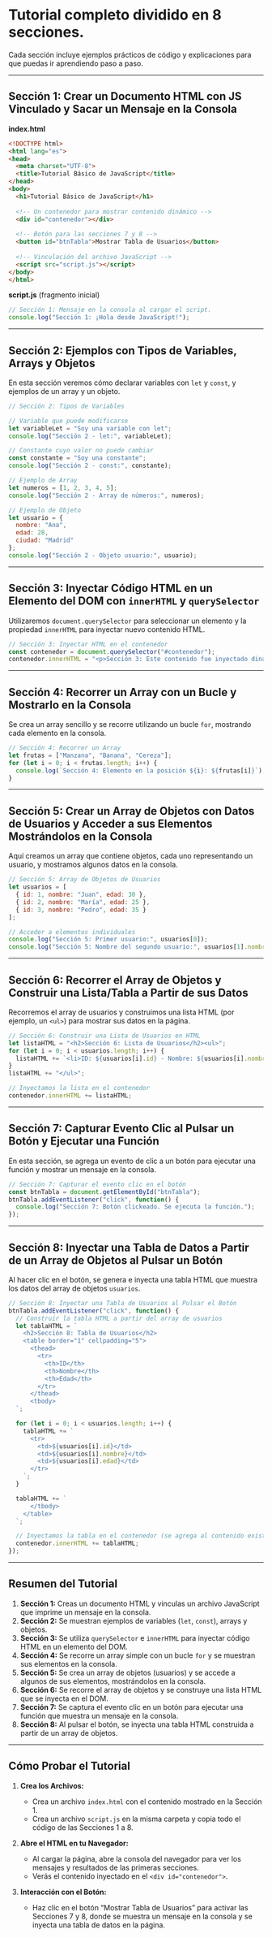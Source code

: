 # Tutorial completo dividido en 8 secciones. 
Cada sección incluye ejemplos prácticos de código y explicaciones para que puedas ir aprendiendo paso a paso.

---

## Sección 1: Crear un Documento HTML con JS Vinculado y Sacar un Mensaje en la Consola

**index.html**
```html
<!DOCTYPE html>
<html lang="es">
<head>
  <meta charset="UTF-8">
  <title>Tutorial Básico de JavaScript</title>
</head>
<body>
  <h1>Tutorial Básico de JavaScript</h1>
  
  <!-- Un contenedor para mostrar contenido dinámico -->
  <div id="contenedor"></div>
  
  <!-- Botón para las secciones 7 y 8 -->
  <button id="btnTabla">Mostrar Tabla de Usuarios</button>
  
  <!-- Vinculación del archivo JavaScript -->
  <script src="script.js"></script>
</body>
</html>
```

**script.js** (fragmento inicial)
```js
// Sección 1: Mensaje en la consola al cargar el script.
console.log("Sección 1: ¡Hola desde JavaScript!");
```

---

## Sección 2: Ejemplos con Tipos de Variables, Arrays y Objetos

En esta sección veremos cómo declarar variables con `let` y `const`, y ejemplos de un array y un objeto.

```js
// Sección 2: Tipos de Variables

// Variable que puede modificarse
let variableLet = "Soy una variable con let";
console.log("Sección 2 - let:", variableLet);

// Constante cuyo valor no puede cambiar
const constante = "Soy una constante";
console.log("Sección 2 - const:", constante);

// Ejemplo de Array
let numeros = [1, 2, 3, 4, 5];
console.log("Sección 2 - Array de números:", numeros);

// Ejemplo de Objeto
let usuario = {
  nombre: "Ana",
  edad: 28,
  ciudad: "Madrid"
};
console.log("Sección 2 - Objeto usuario:", usuario);
```

---

## Sección 3: Inyectar Código HTML en un Elemento del DOM con `innerHTML` y `querySelector`

Utilizaremos `document.querySelector` para seleccionar un elemento y la propiedad `innerHTML` para inyectar nuevo contenido HTML.

```js
// Sección 3: Inyectar HTML en el contenedor
const contenedor = document.querySelector("#contenedor");
contenedor.innerHTML = "<p>Sección 3: Este contenido fue inyectado dinámicamente.</p>";
```

---

## Sección 4: Recorrer un Array con un Bucle y Mostrarlo en la Consola

Se crea un array sencillo y se recorre utilizando un bucle `for`, mostrando cada elemento en la consola.

```js
// Sección 4: Recorrer un Array
let frutas = ["Manzana", "Banana", "Cereza"];
for (let i = 0; i < frutas.length; i++) {
  console.log(`Sección 4: Elemento en la posición ${i}: ${frutas[i]}`);
}
```

---

## Sección 5: Crear un Array de Objetos con Datos de Usuarios y Acceder a sus Elementos Mostrándolos en la Consola

Aquí creamos un array que contiene objetos, cada uno representando un usuario, y mostramos algunos datos en la consola.

```js
// Sección 5: Array de Objetos de Usuarios
let usuarios = [
  { id: 1, nombre: "Juan", edad: 30 },
  { id: 2, nombre: "María", edad: 25 },
  { id: 3, nombre: "Pedro", edad: 35 }
];

// Acceder a elementos individuales
console.log("Sección 5: Primer usuario:", usuarios[0]);
console.log("Sección 5: Nombre del segundo usuario:", usuarios[1].nombre);
```

---

## Sección 6: Recorrer el Array de Objetos y Construir una Lista/Tabla a Partir de sus Datos

Recorremos el array de usuarios y construimos una lista HTML (por ejemplo, un `<ul>`) para mostrar sus datos en la página.

```js
// Sección 6: Construir una Lista de Usuarios en HTML
let listaHTML = "<h2>Sección 6: Lista de Usuarios</h2><ul>";
for (let i = 0; i < usuarios.length; i++) {
  listaHTML += `<li>ID: ${usuarios[i].id} - Nombre: ${usuarios[i].nombre} - Edad: ${usuarios[i].edad}</li>`;
}
listaHTML += "</ul>";

// Inyectamos la lista en el contenedor
contenedor.innerHTML += listaHTML;
```

---

## Sección 7: Capturar Evento Clic al Pulsar un Botón y Ejecutar una Función

En esta sección, se agrega un evento de clic a un botón para ejecutar una función y mostrar un mensaje en la consola.

```js
// Sección 7: Capturar el evento clic en el botón
const btnTabla = document.getElementById("btnTabla");
btnTabla.addEventListener("click", function() {
  console.log("Sección 7: Botón clickeado. Se ejecuta la función.");
});
```

---

## Sección 8: Inyectar una Tabla de Datos a Partir de un Array de Objetos al Pulsar un Botón

Al hacer clic en el botón, se genera e inyecta una tabla HTML que muestra los datos del array de objetos `usuarios`.

```js
// Sección 8: Inyectar una Tabla de Usuarios al Pulsar el Botón
btnTabla.addEventListener("click", function() {
  // Construir la tabla HTML a partir del array de usuarios
  let tablaHTML = `
    <h2>Sección 8: Tabla de Usuarios</h2>
    <table border="1" cellpadding="5">
      <thead>
        <tr>
          <th>ID</th>
          <th>Nombre</th>
          <th>Edad</th>
        </tr>
      </thead>
      <tbody>
  `;

  for (let i = 0; i < usuarios.length; i++) {
    tablaHTML += `
      <tr>
        <td>${usuarios[i].id}</td>
        <td>${usuarios[i].nombre}</td>
        <td>${usuarios[i].edad}</td>
      </tr>
    `;
  }

  tablaHTML += `
      </tbody>
    </table>
  `;

  // Inyectamos la tabla en el contenedor (se agrega al contenido existente)
  contenedor.innerHTML += tablaHTML;
});
```

---

## Resumen del Tutorial

1. **Sección 1:** Creas un documento HTML y vinculas un archivo JavaScript que imprime un mensaje en la consola.  
2. **Sección 2:** Se muestran ejemplos de variables (`let`, `const`), arrays y objetos.  
3. **Sección 3:** Se utiliza `querySelector` e `innerHTML` para inyectar código HTML en un elemento del DOM.  
4. **Sección 4:** Se recorre un array simple con un bucle `for` y se muestran sus elementos en la consola.  
5. **Sección 5:** Se crea un array de objetos (usuarios) y se accede a algunos de sus elementos, mostrándolos en la consola.  
6. **Sección 6:** Se recorre el array de objetos y se construye una lista HTML que se inyecta en el DOM.  
7. **Sección 7:** Se captura el evento clic en un botón para ejecutar una función que muestra un mensaje en la consola.  
8. **Sección 8:** Al pulsar el botón, se inyecta una tabla HTML construida a partir de un array de objetos.

---

## Cómo Probar el Tutorial

1. **Crea los Archivos:**  
   - Crea un archivo `index.html` con el contenido mostrado en la Sección 1.  
   - Crea un archivo `script.js` en la misma carpeta y copia todo el código de las Secciones 1 a 8.

2. **Abre el HTML en tu Navegador:**  
   - Al cargar la página, abre la consola del navegador para ver los mensajes y resultados de las primeras secciones.
   - Verás el contenido inyectado en el `<div id="contenedor">`.

3. **Interacción con el Botón:**  
   - Haz clic en el botón “Mostrar Tabla de Usuarios” para activar las Secciones 7 y 8, donde se muestra un mensaje en la consola y se inyecta una tabla de datos en la página.


